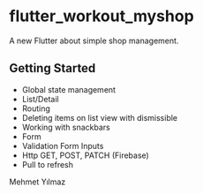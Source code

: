# flutter_workout_myshop

A new Flutter about simple shop management.

## Getting Started

- Global state management
- List/Detail
- Routing
- Deleting items on list view with dismissible
- Working with snackbars
- Form
- Validation Form Inputs
- Http GET, POST, PATCH (Firebase)
- Pull to refresh

Mehmet Yılmaz
